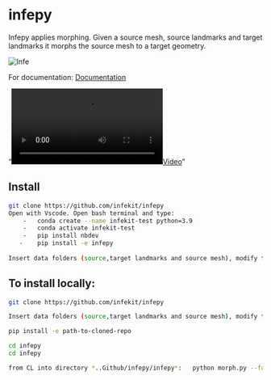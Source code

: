 infepy
================

<!-- WARNING: THIS FILE WAS AUTOGENERATED! DO NOT EDIT! -->

Infepy applies morphing. Given a source mesh, source landmarks and
target landmarks it morphs the source mesh to a target geometry.

![Infe](images/infe.PNG)

For documentation: [Documentation](https://infekit.github.io/infepy/)

“[<video src="images/screen_recording.mp4" controls=""><a
href="images/screen_recording.mp4">Video</a></video>](images/screen_recording.mp4)”

## Install

``` sh
git clone https://github.com/infekit/infepy
Open with Vscode. Open bash terminal and type: 
    -   conda create --name infekit-test python=3.9
    -   conda activate infekit-test
    -   pip install nbdev
   -    pip install -e infepy
   
Insert data folders (source,target landmarks and source mesh), modify the config.toml
```

## To install locally:

``` sh
git clone https://github.com/infekit/infepy

Insert data folders (source,target landmarks and source mesh), modify the config.toml

pip install -e path-to-cloned-repo

cd infepy
cd infepy

from CL into directory *..Github/infepy/infepy*:   python morph.py --function name --smoothing value [default settings: Function: "thin_plate_spline", smoothing = 0 ]
```
